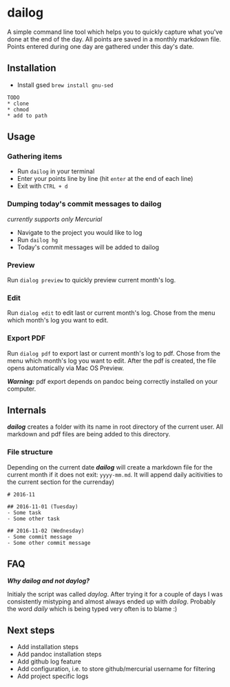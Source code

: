 # dailog
A simple command line tool which helps you to quickly capture what you've done at the end of the day. All points are saved in a monthly markdown file. Points entered during one day are gathered under this day's date.

## Installation

* Install gsed `brew install gnu-sed`
```
TODO
* clone
* chmod
* add to path
```

## Usage

### Gathering items
- Run `dailog` in your terminal
- Enter your points line by line (hit `enter` at the end of each line)
- Exit with `CTRL + d`

### Dumping today's commit messages to dailog
*currently supports only Mercurial*

- Navigate to the project you would like to log
- Run `dailog hg`
- Today's commit messages will be added to dailog

### Preview
Run `dialog preview` to quickly preview current month's log.

### Edit
Run `dialog edit` to edit last or current month's log. Chose from the menu which month's log  you want to edit.

### Export PDF
Run `dialog pdf` to export last or current month's log to pdf. Chose from the menu which month's log  you want to edit. After the pdf is created, the file opens automatically via Mac OS Preview.

__*Warning:*__ pdf export depends on pandoc being correctly installed on your computer.

## Internals

__*dailog*__ creates a folder with its name in root directory of the current user. All markdown and pdf files are being added to this directory.

### File structure
Depending on the current date __*dailog*__ will create a  markdown file for the current month if it does not exit: `yyyy-mm.md`. It will append daily acitivities to the current section for the currenday)

```
# 2016-11

## 2016-11-01 (Tuesday)
- Some task
- Some other task

## 2016-11-02 (Wednesday)
- Some commit message
- Some other commit message
```

## FAQ

__*Why dailog and not daylog?*__

Initialy the script was called *daylog*. After trying it for a couple of days I was consistently mistyping and almost always ended up with *dailog*. Probably the word *daily* which is being typed very often is to blame :)

## Next steps
* Add installation steps
* Add pandoc installation steps
* Add github log feature
* Add configuration, i.e. to store github/mercurial username for filtering
* Add project specific logs



